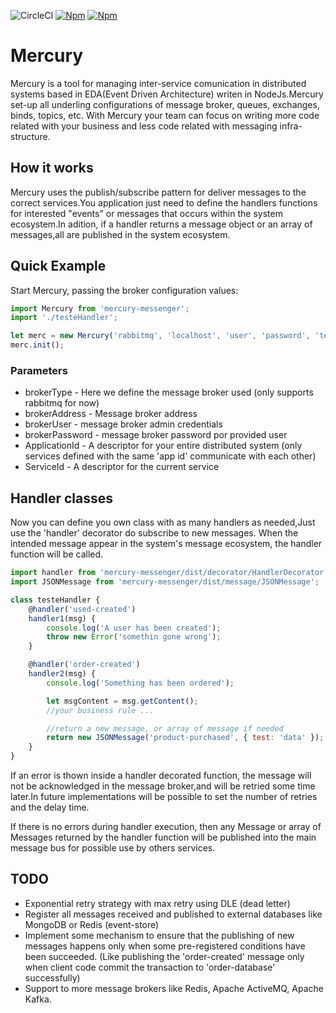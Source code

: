 ![CircleCI](https://img.shields.io/circleci/build/github/cl3dson/mercury/master)
[![Npm][badgenpm]][npm]
[![Npm][npmdown]][npm]

# Mercury

Mercury is a tool for managing inter-service comunication in distributed systems based in EDA(Event Driven Architecture)
writen in NodeJs.Mercury set-up all underling configurations of message broker, queues, exchanges, binds, topics, etc.
With Mercury your team can focus on writing more code related with your business and less
code related with messaging infra-structure.

## How it works

Mercury uses the publish/subscribe pattern for deliver messages to the correct services.You application just need to
define the handlers functions for interested "events" or messages that occurs within the system ecosystem.In adition,
if a handler returns a message object or an array of messages,all are published in the system ecosystem.

## Quick Example

Start Mercury, passing the broker configuration values:

```javascript
import Mercury from 'mercury-messenger';
import './testeHandler';

let merc = new Mercury('rabbitmq', 'localhost', 'user', 'password', 'testApp', 'testService');
merc.init();
```

### Parameters

-   brokerType - Here we define the message broker used (only supports rabbitmq for now)
-   brokerAddress - Message broker address
-   brokerUser - message broker admin credentials
-   brokerPassword - message broker password por provided user
-   ApplicationId - A descriptor for your entire distributed system (only services defined with the same 'app id' communicate with each other)
-   ServiceId - A descriptor for the current service

## Handler classes

Now you can define you own class with as many handlers as needed,Just use the 'handler' decorator do subscribe to new messages.
When the intended message appear in the system's message ecosystem, the handler function will be called.

```javascript
import handler from 'mercury-messenger/dist/decorator/HandlerDecorator';
import JSONMessage from 'mercury-messenger/dist/message/JSONMessage';

class testeHandler {
    @handler('used-created')
    handler1(msg) {
        console.log('A user has been created');
        throw new Error('somethin gone wrong');
    }

    @handler('order-created')
    handler2(msg) {
        console.log('Something has been ordered');

        let msgContent = msg.getContent();
        //your business rule ...

        //return a new message, or array of message if needed
        return new JSONMessage('product-purchased', { test: 'data' });
    }
}
```

If an error is thown inside a handler decorated function, the message will not be acknowledged in the message broker,and will be
retried some time later.In future implementations will be possible to set the number of retries and the delay time.

If there is no errors during handler execution, then any Message or array of Messages returned by the handler function will be
published into the main message bus for possible use by others services.

## TODO

-   Exponential retry strategy with max retry using DLE (dead letter)
-   Register all messages received and published to external databases like MongoDB or Redis (event-store)
-   Implement some mechanism to ensure that the publishing of new messages happens only when some pre-registered conditions have
    been succeeded. (Like publishing the 'order-created' message only when client code commit the transaction to 'order-database' successfully)
-   Support to more message brokers like Redis, Apache ActiveMQ, Apache Kafka.

[npm]: https://www.npmjs.com/package/mercury-messenger
[badgenpm]: https://img.shields.io/npm/v/mercury-messenger
[npmdown]: https://img.shields.io/npm/dw/mercury-messenger
